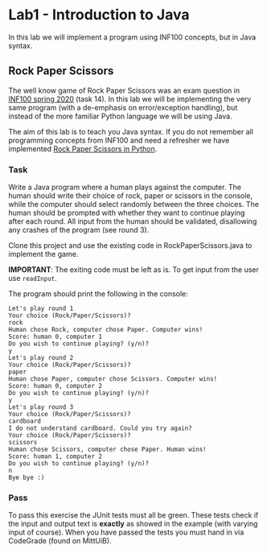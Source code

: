 # Lab1 - Introduction to Java
In this lab we will implement a program using INF100 concepts, but in Java syntax.

## Rock Paper Scissors
The well know game of Rock Paper Scissors was an exam question in [INF100 spring 2020](https://mitt.uib.no/courses/29690/files/3490285/download?wrap=1) (task 14). In this lab we will be implementing the very same program (with a de-emphasis on error/exception handling), but instead of the more familiar Python language we will be using Java.

The aim of this lab is to teach you Java syntax. If you do not remember all programming concepts from INF100 and need a refresher we have implemented [Rock Paper Scissors in Python](https://git.app.uib.no/ii/inf101/22v/tutors/lab1/-/blob/master/RockPaperScissors.py).

### Task
Write a Java program where a human plays against the computer. The human should write their choice of rock, paper or scissors in the console, while the computer should select randomly between the three choices. The human should be prompted with whether they want to continue playing after each round. All input from the human should be validated, disallowing any crashes of the program (see round 3).

Clone this project and use the existing code in RockPaperScissors.java to implement the game. 

**IMPORTANT**: The exiting code must be left as is. To get input from the user use ``readInput``.

The program should print the following in the console:
```
Let's play round 1
Your choice (Rock/Paper/Scissors)?
rock
Human chose Rock, computer chose Paper. Computer wins!
Score: human 0, computer 1
Do you wish to continue playing? (y/n)?
y
Let's play round 2
Your choice (Rock/Paper/Scissors)?
paper
Human chose Paper, computer chose Scissors. Computer wins!
Score: human 0, computer 2
Do you wish to continue playing? (y/n)?
y
Let's play round 3
Your choice (Rock/Paper/Scissors)?
cardboard
I do not understand cardboard. Could you try again?
Your choice (Rock/Paper/Scissors)?
scissors
Human chose Scissors, computer chose Paper. Human wins!
Score: human 1, computer 2
Do you wish to continue playing? (y/n)?
n
Bye bye :)
```

### Pass
To pass this exercise the JUnit tests must all be green. These tests check if the input and output text is **exactly** as showed in the example (with varying input of course). When you have passed the tests you must hand in via CodeGrade (found on MittUiB).
